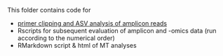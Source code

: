 This folder contains code for 
- [primer clipping and ASV analysis of amplicon reads](./cutadapt_dada.Rmd) 
- Rscripts for subsequent evaluation of amplicon and -omics data (run according to the numerical order)
- RMarkdown script & html of MT analyses 
